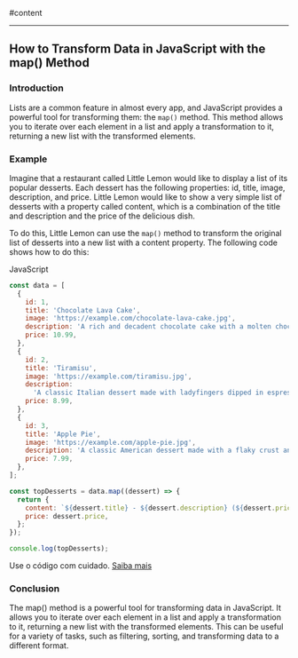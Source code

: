 #content

---

## How to Transform Data in JavaScript with the map() Method

### Introduction

Lists are a common feature in almost every app, and JavaScript provides a powerful tool for transforming them: the
`map()` method. This method allows you to iterate over each element in a list and apply a transformation to it,
returning a new list with the transformed elements.

### Example

Imagine that a restaurant called Little Lemon would like to display a list of its popular desserts. Each dessert has the
following properties: id, title, image, description, and price. Little Lemon would like to show a very simple list of
desserts with a property called content, which is a combination of the title and description and the price of the
delicious dish.

To do this, Little Lemon can use the `map()` method to transform the original list of desserts into a new list with a
content property. The following code shows how to do this:

JavaScript

```js
const data = [
  {
    id: 1,
    title: 'Chocolate Lava Cake',
    image: 'https://example.com/chocolate-lava-cake.jpg',
    description: 'A rich and decadent chocolate cake with a molten chocolate center.',
    price: 10.99,
  },
  {
    id: 2,
    title: 'Tiramisu',
    image: 'https://example.com/tiramisu.jpg',
    description:
      'A classic Italian dessert made with ladyfingers dipped in espresso and layered with a creamy mascarpone filling.',
    price: 8.99,
  },
  {
    id: 3,
    title: 'Apple Pie',
    image: 'https://example.com/apple-pie.jpg',
    description: 'A classic American dessert made with a flaky crust and sweet, juicy apples.',
    price: 7.99,
  },
];

const topDesserts = data.map((dessert) => {
  return {
    content: `${dessert.title} - ${dessert.description} (${dessert.price})`,
    price: dessert.price,
  };
});

console.log(topDesserts);
```

Use o código com cuidado. [Saiba mais](https://bard.google.com/faq#coding)

### Conclusion

The map() method is a powerful tool for transforming data in JavaScript. It allows you to iterate over each element in a
list and apply a transformation to it, returning a new list with the transformed elements. This can be useful for a
variety of tasks, such as filtering, sorting, and transforming data to a different format.
